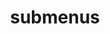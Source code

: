 ---
layout: page
title: submenus
nav: true
dropdown: true
children: 
    - title: publications
      permalink: /publications/
    - title: divider
    #- title: projects
      #permalink: /projects/
---